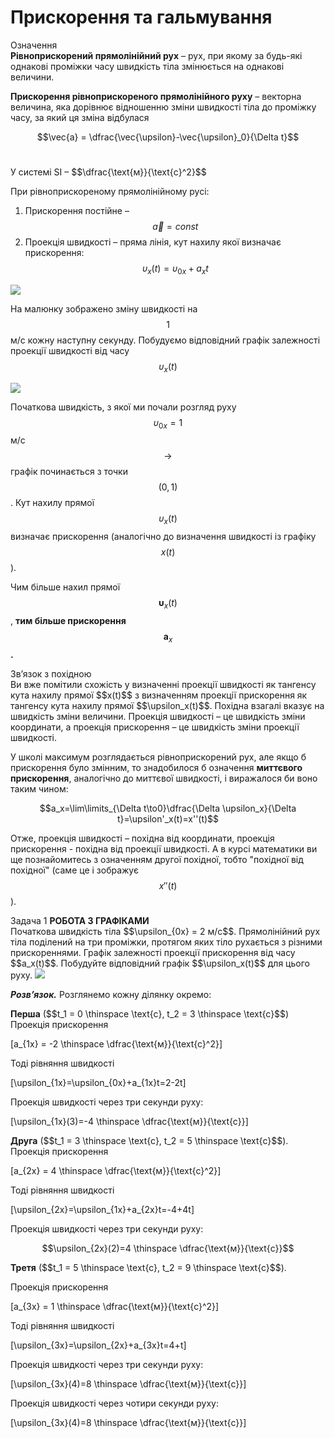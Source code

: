 # Прискорення та гальмування

<div class="eoz-wrap">
<span class="eoz">Означення</span>
<div class="eoz-text">
<b>Рівноприскорений прямолінійний рух</b> – рух, при якому за будь-які однакові проміжки часу швидкість тіла змінюється на однакові величини.
<p></p>
<b>Прискорення рівноприскореного прямолінійного руху</b> – векторна величина, яка дорівнює відношенню зміни швидкості тіла до проміжку часу, за який ця зміна відбулася

$$\vec{a} = \dfrac{\vec{\upsilon}-\vec{\upsilon}_0}{\Delta t}$$<br>


<p>У системі SI – $$\dfrac{\text{м}}{\text{с}^2}$$</p>

</div>
</div>

При рівноприскореному прямолінійному русі:
1. Прискорення постійне – $$\vec{a}=const$$
2. Проекція швидкості – пряма лінія, кут нахилу якої визначає прискорення:
$$\upsilon_x(t)=\upsilon_{0x}+a_xt$$

<img class="image"  src="https://rawgit.com/chudaol/ed-era-book-physics/master/images/chapter_2/3.svg" />

На малюнку зображено зміну швидкості на $$1$$ м/с кожну наступну секунду. Побудуємо відповідний графік залежності проекції швидкості від часу $$\upsilon_x(t)$$

<img class="image"  src="https://rawgit.com/chudaol/ed-era-book-physics/master/images/chapter_2/4.svg" />

Початкова швидкість, з якої ми почали розгляд руху $$\upsilon_{0x}= 1$$ м/с $$\rightarrow$$ графік починається з точки $$(0,1)$$. Кут нахилу прямої $$\upsilon_x(t)$$ визначає прискорення (аналогічно до визначення швидкості із графіку $$x(t)$$).

<span class="p1">Чим більше нахил прямої</span> $$\boldsymbol \upsilon_x(t)$$, <b>тим більше прискорення</b> $$\boldsymbol a_x$$<b>.</b>


<div class="add-wrap">
<span class="add">Зв’язок з похідною</span>
<div class="add-text">
Ви вже помітили схожість у визначенні проекції швидкості як тангенсу кута нахилу прямої $$x(t)$$ з визначенням проекції прискорення як тангенсу кута нахилу прямої $$\upsilon_x(t)$$. Похідна взагалі вказує на швидкість зміни величини. Проекція швидкості – це швидкість зміни координати, а проекція прискорення – це швидкість зміни проекції швидкості.

У школі максимум розглядається рівноприскорений рух, але якщо б прискорення було змінним, то знадобилося б означення <b>миттєвого прискорення</b>, аналогічно до миттєвої швидкості, і виражалося би воно таким чином:

$$a_x=\lim\limits_{\Delta t\to0}\dfrac{\Delta \upsilon_x}{\Delta t}=\upsilon'_x(t)=x''(t)$$

Отже, проекція швидкості – похідна від координати, проекція прискорення - похідна від проекції швидкості. А в курсі математики ви ще познайомитесь з означенням другої похідної, тобто "похідної від похідної" (саме це і зображує $$x''(t)$$).
</div>
</div>


<div class="task-wrap">
<span class="task">Задача 1</span> <b>РОБОТА З ГРАФІКАМИ</b>
<div class="task-text">
Початкова швидкість тіла $$\upsilon_{0x} = 2 м/с$$. Прямолінійний рух тіла поділений на три проміжки, протягом яких тіло рухається з різними прискореннями. Графік залежності проекції прискорення від часу $$a_x(t)$$. Побудуйте відповідний графік $$\upsilon_x(t)$$ для цього руху.

<img class="image"  src="https://rawgit.com/chudaol/ed-era-book-physics/master/images/chapter_2/5.svg" />


<p><b><i>Розв’язок.</i></b> Розглянемо кожну ділянку окремо: <br></p>
<p></p>
<p><b>Перша</b> ($$t_1 = 0 \thinspace \text{c}, t_2 = 3 \thinspace \text{c}$$)
Проекція прискорення </p>

\[a_{1x} = -2 \thinspace \dfrac{\text{м}}{\text{c}^2}\]

Тоді рівняння швидкості

\[\upsilon_{1x}=\upsilon_{0x}+a_{1x}t=2-2t\]

Проекція швидкості через три секунди руху:

\[\upsilon_{1x}(3)=-4 \thinspace \dfrac{\text{м}}{\text{c}}\]

<p><b>Друга</b> ($$t_1 = 3 \thinspace \text{c}, t_2 = 5 \thinspace \text{c}$$).
Проекція прискорення</p> 

\[a_{2x} = 4 \thinspace \dfrac{\text{м}}{\text{c}^2}\]

Тоді рівняння швидкості 

\[\upsilon_{2x}=\upsilon_{1x}+a_{2x}t=-4+4t\]

Проекція швидкості через три секунди руху:

$$\upsilon_{2x}(2)=4 \thinspace \dfrac{\text{м}}{\text{c}}$$

<p><b>Третя</b> ($$t_1 = 5 \thinspace \text{c}, t_2 = 9 \thinspace \text{c}$$).

Проекція прискорення </p>

\[a_{3x} = 1 \thinspace \dfrac{\text{м}}{\text{c}^2}\]

Тоді рівняння швидкості 

\[\upsilon_{3x}=\upsilon_{2x}+a_{3x}t=4+t\]

Проекція швидкості через три секунди руху:

\[\upsilon_{3x}(4)=8 \thinspace \dfrac{\text{м}}{\text{c}}\]

Проекція швидкості через чотири секунди руху:

\[\upsilon_{3x}(4)=8 \thinspace \dfrac{\text{м}}{\text{c}}\]

</div>
</div>



	